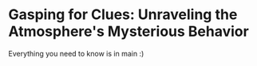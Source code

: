 # Gasping for Clues: Unraveling the Atmosphere's Mysterious Behavior
Everything you need to know is in main :) 

